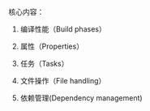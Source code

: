 核心内容：

1. 编译性能（Build phases）

2. 属性（Properties）

3. 任务（Tasks）

4. 文件操作（File handling）

5. 依赖管理(Dependency management)